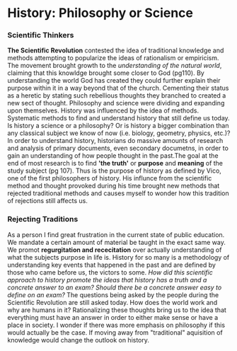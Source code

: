 # History: Philosophy or Science
### Scientific Thinkers
**The Scientific Revolution** contested the idea of traditional knowledge and methods attempting to popularize the ideas of rationalism or empiricism. The movement brought growth to the _understanding of the natural world_, claiming that this knowldge brought some closer to God (pg110). By understanding the world God has created they could further explain their purpose within it in a way beyond that of the church. Cementing their status as a heretic by stating such rebellious thoughts they branched to created a new sect of thought. Philosophy and science were dividing and expanding upon themselves. History was influenced by the idea of methods. Systematic methods to find and understand history that still define us today. Is history a science or a philosophy? Or is history a bigger combination than any classical subject we know of now (i.e. biology, geometry, physics, etc.)? In order to understand history, historians do massive amounts of research and analysis of primary documents, even secondary documetns, in order to gain an understanding of how people thought in the past.The goal at the end of most research is to find **'the truth'** or **purpose** and **meaning** of the study subject (pg 107). Thus is the purpose of history as defined by Vico, one of the first philosophers of history. His influnce from the scientific method and thought provoked during his time brought new methods that rejected traditional methods and causes myself to wonder how this tradition of rejections still affects us.

### Rejecting Traditions
As a person I find great frustration in the current state of public education. We mandate a certain amount of material be taught in the exact same way. We promot **regurgitation and rececitation** over actually understanding of what the subjects purpose in life is. History for so many is a methodology of understanding key events that happened in the past and are defined by those who came before us, the victors to some. _How did this scientific approach to history promote the ideas that history has a truth and a concrete answer to an exam? Should there be a concrete answer easy to define on an exam?_ The questions being asked by the people during the Scientific Revolution are still asked today. How does the world work and why are humans in it? Rationalizing these thoughts bring us to the idea that everything must have an answer in order to either make sense or have a place in society. I wonder if there was more emphasis on philosophy if this would actually be the case. If moving away from "traditional" aquisition of knowledge would change the outlook on history.
